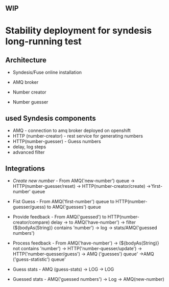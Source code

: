 ## WIP

# Stability deployment for syndesis long-running test

## Architecture
 - Syndesis/Fuse online installation

 - AMQ broker

 - Number creator

 - Number guesser
 
 ## used Syndesis components
 - AMQ - connection to amq broker deployed on openshift
 - HTTP (number-creator) - rest service for generating numbers 
 - HTTP(number-guesser) - Guess numbers 
 - delay, log steps
 - advanced filter

## Integrations

 - _Create new number_  - From AMQ('new-number') queue -> HTTP(number-guesser/reset) -> HTTP(number-creator/create) ->'first-number' queue

 - Fist Guess - From AMQ('first-number') queue to HTTP(number-guesser/guess) to  AMQ('guesses') queue

 - Provide feedback - From  AMQ('guessed') to HTTP(number-creator/compare) delay -> to AMQ('have-number') -> filter (${bodyAs(String)} contains 'number') -> log -> stats/AMQ('guessed numbers')

 - Process feedback - From  AMQ('have-number') -> (${bodyAs(String)} not contains 'number') -> HTTP('number-quesser/update') -> HTTP('number-quesser/guess') -> AMQ ('guesses') queue' ->AMQ ('guess-statistic') queue'

 - Guess stats - AMQ (guess-stats) -> LOG -> LOG

 - Guessed stats - AMQ('guessed numbers') -> Log -> AMQ(new-number)
